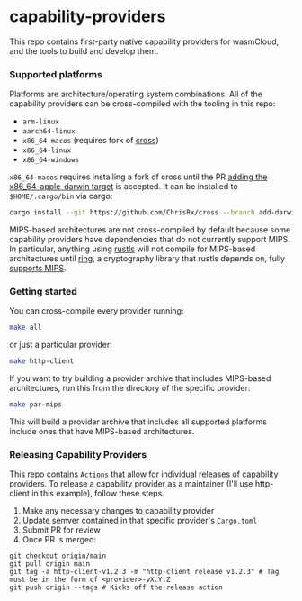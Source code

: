 # capability-providers

This repo contains first-party native capability providers for wasmCloud, and the tools to build and develop them.

### Supported platforms

Platforms are architecture/operating system combinations. All of the capability providers can be cross-compiled with the tooling in this repo:

* `arm-linux`
* `aarch64-linux`
* `x86_64-macos` (requires fork of [cross](https://github.com/ChrisRx/cross))
* `x86_64-linux`
* `x86_64-windows`

`x86_64-macos` requires installing a fork of cross until the PR [adding the x86_64-apple-darwin target](https://github.com/rust-embedded/cross/pull/480) is accepted. It can be installed to `$HOME/.cargo/bin` via cargo:

```sh
cargo install --git https://github.com/ChrisRx/cross --branch add-darwin-target --force
```

MIPS-based architectures are not cross-compiled by default because some capability providers have dependencies that do not currently support MIPS. In particular, anything using [rustls](https://github.com/ctz/rustls) will not compile for MIPS-based architectures until [ring](https://github.com/briansmith/ring), a cryptography library that rustls depends on, fully [supports MIPS](https://github.com/briansmith/ring/issues/562).

### Getting started

You can cross-compile every provider running:

```sh
make all
```

or just a particular provider:

```sh
make http-client
```

If you want to try building a provider archive that includes MIPS-based architectures, run this from the directory of the specific provider:

```sh
make par-mips
```

This will build a provider archive that includes all supported platforms include ones that have MIPS-based architectures.

### Releasing Capability Providers

This repo contains `Actions` that allow for individual releases of capability providers. To release a capability provider as a maintainer (I'll use http-client in this example), follow these steps.

1. Make any necessary changes to capability provider
1. Update semver contained in that specific provider's `Cargo.toml`
1. Submit PR for review
1. Once PR is merged:
```
git checkout origin/main
git pull origin main
git tag -a http-client-v1.2.3 -m "http-client release v1.2.3" # Tag must be in the form of <provider>-vX.Y.Z
git push origin --tags # Kicks off the release action
```

